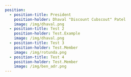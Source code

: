 ```yaml
---
position:
  - position-title: President
    position-holder: Dhaval "Discount Cubscout" Patel
    image: /img/dhaval.png
  - position-title: Test 2
    position-holder: Test.Example
    image: /img/dhaval.png
  - position-title: Test 3
    position-holder: Test.Member
    image: /img/rotunda.png
  - position-title: Test 4
    position-holder: Test.Member
    image: /img/ben_adr.png
---
```


